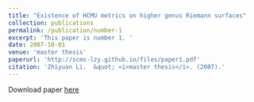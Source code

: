 ```yaml
---
title: "Existence of HCMU metrics on higher genus Riemann surfaces"
collection: publications
permalink: /publication/number-1
excerpt: 'This paper is number 1. '
date: 2007-10-01
venue: 'master thesis'
paperurl: 'http://scms-lzy.github.io/files/paper1.pdf'
citation: 'Zhiyuan Li.  &quot; <i>master thesis</i>. (2007).'
---
```


Download paper [here](http://academicpages.github.io/files/paper3.pdf)


